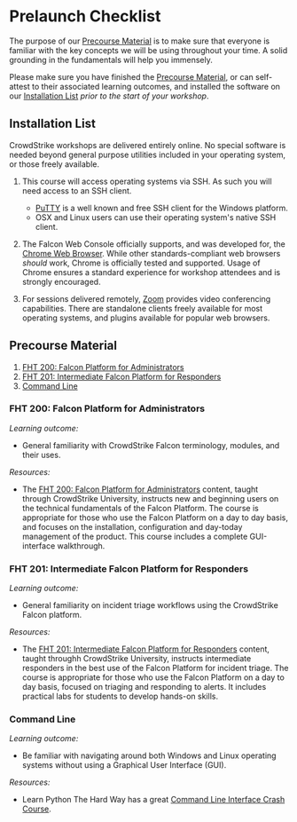 # Prelaunch Checklist

The purpose of our [Precourse Material](#precourse-material) is to make sure that everyone is familiar with the key concepts we will be using throughout your time. A solid grounding in the fundamentals will help you immensely.

Please make sure you have finished the [Precourse Material](#precourse-material), or can self-attest to their associated learning outcomes, and installed the software on our [Installation List](#installation-list) *prior to the start of your workshop*.

## Installation List
CrowdStrike workshops are delivered entirely online. No special software is needed beyond general purpose utilities included in your operating system, or those freely available.

1. This course will access operating systems via SSH. As such you will need access to an SSH client.
   * [PuTTY](https://www.putty.org/) is a well known and free SSH client for the Windows platform.
   * OSX and Linux users can use their operating system's native SSH client.

2. The Falcon Web Console officially supports, and was developed for, the [Chrome Web Browser](https://www.google.com/chrome/). While other standards-compliant web browsers *should* work, Chrome is officially tested and supported. Usage of Chrome ensures a standard experience for workshop attendees and is strongly encouraged.

3. For sessions delivered remotely, [Zoom](https://zoom.us/download) provides video conferencing capabilities. There are standalone clients freely available for most operating systems, and plugins available for popular web browsers.

## Precourse Material

1. [FHT 200: Falcon Platform for Administrators](#fht-200-falcon-plaform-for-administrators)
1. [FHT 201: Intermediate Falcon Platform for Responders](#fht-201-intermediate-falcon-platform-for-responders)
1. [Command Line](#command-line)

### FHT 200: Falcon Platform for Administrators
_Learning outcome:_
* General familiarity with CrowdStrike Falcon terminology, modules, and their uses. 

_Resources:_
* The [FHT 200: Falcon Platform for Administrators](https://www.crowdstrike.com/resources/data-sheets/crowdstrike-university-fht-200-course-syllabus/) content, taught through CrowdStrike University, instructs new and beginning users on the technical fundamentals of the Falcon Platform. The course is appropriate for those who use the Falcon Platform on a day to day basis, and focuses on the installation, configuration and day-today management of the product. This course includes a complete GUI-interface walkthrough.


### FHT 201: Intermediate Falcon Platform for Responders
_Learning outcome:_
* General familiarity on incident triage workflows using the CrowdStrike Falcon platform.

_Resources:_
* The [FHT 201: Intermediate Falcon Platform for Responders](https://www.crowdstrike.com/resources/data-sheets/crowdstrike-university-fht-201-course-syllabus/) content, taught throughh CrowdStrike University, instructs intermediate responders in the best use of the Falcon Platform for incident triage. The course is appropriate for those who use the Falcon Platform on a day to day basis, focused on triaging and responding to alerts. It includes practical labs for students to develop hands-on skills.

### Command Line

_Learning outcome:_  
+ Be familiar with navigating around both Windows and Linux operating systems without using a Graphical User Interface (GUI).

_Resources:_  
+ Learn Python The Hard Way has a great [Command Line Interface Crash Course](https://learnpythonthehardway.org/book/appendixa.html).
